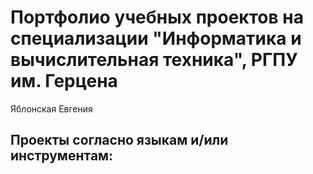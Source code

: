 # Портфолио учебных проектов на специализации "Информатика и вычислительная техника", РГПУ им. Герцена
Яблонская Евгения

## Проекты согласно языкам и/или инструментам:


